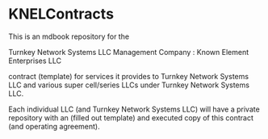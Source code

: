 # KNELContracts

This is an mdbook repository for the

Turnkey Network Systems LLC Management Company : Known Element Enterprises LLC

contract (template) for services it provides to Turnkey Network Systems LLC and various super cell/series LLCs under Turnkey Network Systems LLC.

Each individual LLC (and Turnkey Network Systems LLC) will have a private repository with an (filled out template) and executed copy of this contract (and operating agreement).


